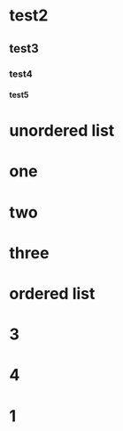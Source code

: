 # test2
## test3
### test4
#### test5
 # unordered list
 # one
 # two
 # three
 # ordered list
 # 3
 # 4
 # 1
